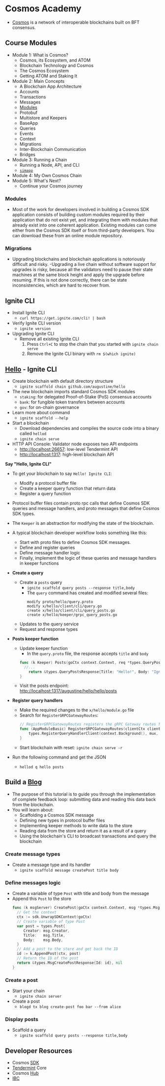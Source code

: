 # Cosmos Academy
- [Cosmos](https://tutorials.cosmos.network/academy/) is a network of interoperable blockchains built on BFT consensus.

## Course Modules
- Module 1: What is Cosmos?
  - Cosmos, its Ecosystem, and ATOM
  - Blockchain Technology and Cosmos
  - The Cosmos Ecosystem
  - Getting ATOM and Staking It
- Module 2: Main Concepts
  - A Blockchain App Architecture
  - Accounts
  - Transactions
  - Messages
  - [Modules](https://tutorials.cosmos.network/academy/2-main-concepts/modules.html)
  - Protobuf
  - Multistore and Keepers
  - BaseApp
  - Queries
  - Events
  - Context
  - Migrations
  - Inter-Blockchain Communication
  - Bridges
- Module 3: Running a Chain
  - Running a Node, API, and CLI
  - [`simapp`](https://tutorials.cosmos.network/academy/3-running-a-chain/node-api-and-cli.html)
- Module 4: My Own Cosmos Chain
- Module 5: What's Next?
  - Continue your Cosmos journey

### Modules
- Most of the work for developers involved in building a Cosmos SDK application consists of building custom modules required by their application that do not exist yet, and integrating them with modules that already exist into one coherent application. Existing modules can come either from the Cosmos SDK itself or from third-party developers. You can download these from an online module repository.

### Migrations
- Upgrading blockchains and blockchain applications is notoriously difficult and risky.
-Upgrading a live chain without software support for upgrades is risky, because all the validators need to pause their state machines at the same block height and apply the upgrade before resuming. If this is not done correctly, there can be state inconsistencies, which are hard to recover from.

## Ignite CLI
- Install Ignite CLI
  - `curl https://get.ignite.com/cli! | bash`
- Verify Ignite CLI version
  - `ignite version`
- Upgrading Ignite CLI
  - Remove all existing Ignite CLI
    1. Press `Ctrl+C` to stop the chain that you started with `ignite chain serve`
    2. Remove the Ignite CLI binary with `rm $(which ignite)`

## [Hello](https://docs.ignite.com/guide/hello.html) - Ignite CLI
- Create blockchain with default directory structure
  - `ignite scaffold chain github.com/augustine/hello`
- The new blockchain imports standard Cosmos SDK modules
  - `staking`: for delegated Proof-of-Stake (PoS) consensus accounts
  - `bank`: for fungible token transfers between accounts
  - `gov`: for on-chain governance
- Learn more about command
  - `ignite scaffold --help`
- Start a blockchain
  - Download dependencies and compiles the source code into a binary called `hellod`
  - `ignite chain serve`
- HTTP API Console: Validator node exposes two API endpoints
  - [http://localhost:26657](http://localhost:26657): low-level Tendermint API
  - [http://localhost:1317](http://localhost:1317): high-level blockchain API

__Say "Hello, Ignite CLI"__
- To get your blockchain to say `Hello! Ignite CLI`:
  - Modify a protocol buffer file
  - Create a keeper query function that return data
  - Register a query function
- Protocol buffer files contain proto rpc calls that define Cosmos SDK queries and message handlers, and proto messages that define Cosmos SDK types.
- The `Keeper` is an abstraction for modifying the state of the blockchain.
- A typical blockchain developer workflow looks something like this:
  - Start with proto files to define Cosmos SDK messages.
  - Define and register queries
  - Define message handler logic
  - Finally, implement the logic of these queries and message handlers in keeper functions

- __Create a query__
  - Create a `posts` query
    - `ignite scaffold query posts --response title,body`
    - The `query` command has created and modified several files:
      ```shell
      modify proto/hello/query.proto
      modify x/hello/client/cli/query.go
      create x/hello/client/cli/query_posts.go
      create x/hello/keeper/grpc_query_posts.go
      ```
  - Updates to the query service
  - Request and response types
- __Posts keeper function__
  - Update keeper function
    - In the `query.proto` file, the response accepts `title` and `body`
    ```go
    func (k Keeper) Posts(goCtx context.Context, req *types.QueryPostsRequest) (*types.QueryPostsResponse, error) {
      //...
    	return &types.QueryPostsResponse{Title: "Hello!", Body: "Ignite CLI"}, nil
    }
    ```
  - Visit the posts endpoint: [http://localhost:1317/augustine/hello/hello/posts](http://localhost:1317/augustine/hello/hello/posts)

- __Register query handlers__
  - Make the required changes to the `x/hello/module.go` file
  - Search for `RegisterGRPCGatewayRoutes`:
    ```go
    // RegisterGRPCGatewayRoutes registers the gRPC Gateway routes for the module.
    func (AppModuleBasic) RegisterGRPCGatewayRoutes(clientCtx client.Context, mux *runtime.ServeMux) {
    	types.RegisterQueryHandlerClient(context.Background(), mux, types.NewQueryClient(clientCtx))
    }
    ```
  - Start blockchain with reset: `ignite chain serve -r`
- Run the following command and get the JSON
  - `hellod q hello posts`

## Build a [Blog](https://docs.ignite.com/guide/blog/)
- The purpose of this tutorial is to guide you through the implementation of complete feedback loop: submitting data and reading this data back from the blockchain.
- You will learn about:
  - Scaffolding a Cosmos SDK message
  - Defining new types in protocol buffer files
  - Implementing keeper methods to write data to the store
  - Reading data from the store and return it as a result of a query
  - Using the blockchain's CLI to broadcast transactions and query the blockchain

### Create message types
- Create a message type and its handler
  - `ignite scaffold message createPost title body`
### Define messages logic
- Create a variable of type `Post` with title and body from the message
- Append this `Post` to the store
  ```go
  func (k msgServer) CreatePost(goCtx context.Context, msg *types.MsgCreatePost) (*types.MsgCreatePostResponse, error) {
    // Get the context
    ctx := sdk.UnwrapSDKContext(goCtx)
    // Create variable of type Post
    var post = types.Post{
       Creator: msg.Creator,
       Title:   msg.Title,
       Body:    msg.Body,
    }
    // Add a post to the store and get back the ID
    id := k.AppendPost(ctx, post)
    // Return the ID of the post
    return &types.MsgCreatePostResponse{Id: id}, nil
  }
  ```
### Create a post
- Start your chain
  - `ignite chain server`
- Create a post
  - `blogd tx blog create-post foo bar --from alice`
### Display posts
- Scaffold a query
  - `ignite scaffold query posts --response title,body`

## Developer Resources
- Cosmos [SDK](https://docs.cosmos.network/)
- [Tendermint](https://docs.tendermint.com/) Core
- Cosmos [Hub](https://hub.cosmos.network/main/hub-overview/overview.html)
- [IBC](https://ibc.cosmos.network/)